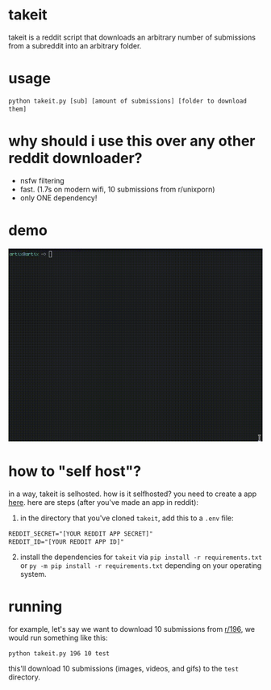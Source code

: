 # takeit
takeit is a reddit script that downloads an arbitrary number of submissions from a subreddit into an arbitrary folder.

# usage
```
python takeit.py [sub] [amount of submissions] [folder to download them]
```

# why should i use this over any other reddit downloader?

- nsfw filtering
- fast. (1.7s on modern wifi, 10 submissions from r/unixporn)
- only ONE dependency!

# demo
![demo](./demo.gif)

# how to "self host"?

in a way, takeit is selhosted. how is it selfhosted? you need to create a app [here](https://www.reddit.com/prefs/apps). here are steps (after you've made an app in reddit):
1. in the directory that you've cloned `takeit`, add this to a `.env` file:
```
REDDIT_SECRET="[YOUR REDDIT APP SECRET]"
REDDIT_ID="[YOUR REDDIT APP ID]"
```
2. install the dependencies for `takeit` via `pip install -r requirements.txt` or `py -m pip install -r requirements.txt` depending on your operating system.

# running

for example, let's say we want to download 10 submissions from [r/196](https://www.reddit.com/r/196), we would run something like this:
```
python takeit.py 196 10 test
```
this'll download 10 submissions (images, videos, and gifs) to the `test` directory.
